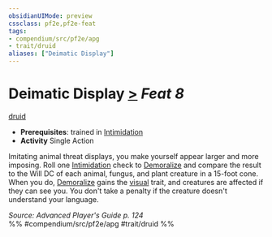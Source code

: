 ```yaml
---
obsidianUIMode: preview
cssclass: pf2e,pf2e-feat
tags:
- compendium/src/pf2e/apg
- trait/druid
aliases: ["Deimatic Display"]
---
```

# Deimatic Display  [>](../../rules/core-rulebook/chapter-9-playing-the-game.md#Actions "Single Action") *Feat 8*  
[druid](../../rules/traits/druid.md)  

- **Prerequisites**: trained in [Intimidation](../skills.md#Intimidation)
- **Activity** Single Action

Imitating animal threat displays, you make yourself appear larger and more imposing. Roll one [Intimidation](../skills.md#Intimidation) check to [Demoralize](../../rules/actions/demoralize.md) and compare the result to the Will DC of each animal, fungus, and plant creature in a 15-foot cone. When you do, [Demoralize](../../rules/actions/demoralize.md) gains the [visual](../../rules/traits/visual.md) trait, and creatures are affected if they can see you. You don't take a penalty if the creature doesn't understand your language.

*Source: Advanced Player's Guide p. 124*  
%% #compendium/src/pf2e/apg #trait/druid %%
